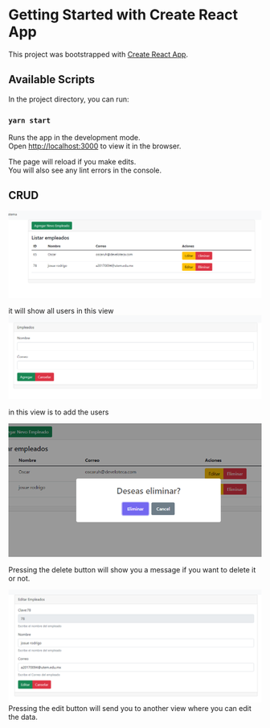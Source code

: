 # Getting Started with Create React App

This project was bootstrapped with [Create React App](https://github.com/facebook/create-react-app).

## Available Scripts

In the project directory, you can run:

### `yarn start`

Runs the app in the development mode.\
Open [http://localhost:3000](http://localhost:3000) to view it in the browser.

The page will reload if you make edits.\
You will also see any lint errors in the console.


## CRUD
![CRUD](./src/img/crud-react.PNG "CRUD")

it will show all users in this view
![add Users](./src/img/agregar.PNG "add Users")

in this view is to add the users

![update Users](./src/img/eliminar.PNG "update Users")

Pressing the delete button will show you a message if you want to delete it or not.

![delete Users](./src/img/editar.PNG "delete Users")
Pressing the edit button will send you to another view where you can edit the data.